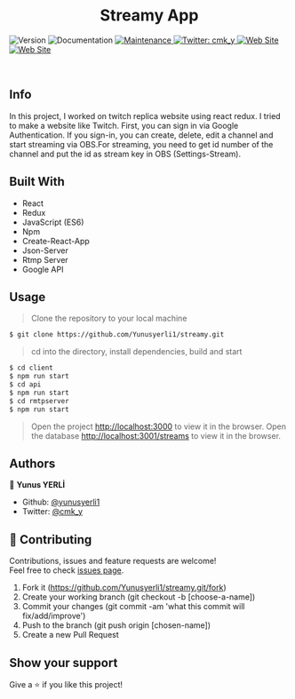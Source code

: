 <h1 align="center">Streamy App </h1>
<p>
  <img alt="Version" src="https://img.shields.io/badge/version-1.0.0-blue.svg?cacheSeconds=2592000" />
  <a hraef="https://github.com/yunusyerli1/streamy" target="_blank">
    <img alt="Documentation" src="https://img.shields.io/badge/documentation-yes-brightgreen.svg" />
  </a>
  <a href="https://github.com/yunusyerli1/streamy" target="_blank">
    <img alt="Maintenance" src="https://img.shields.io/badge/Maintained%3F-yes-green.svg" />
  </a>
  <a href="https://twitter.com/cmk_y" target="_blank">
    <img alt="Twitter: cmk_y" src="https://img.shields.io/twitter/url?style=social&url=https%3A%2F%2Ftwitter.com%2Fcmk_y" />
  </a>

<a href="https://github.com/yunusyerli1/streamy" target="_blank">
    <img alt="Web Site" src="https://res.cloudinary.com/yerli/image/upload/v1586695452/Project/streamyApp_dyvf7b.jpg" />
  </a>

<a href="https://github.com/yunusyerli1/streamy" target="_blank">
    <img alt="Web Site" src="https://res.cloudinary.com/yerli/image/upload/v1586695452/Project/streamy_nbd5gi.jpg" />
  </a>
</p>

<br>


## Info
In this project, I worked on twitch replica website using react redux.  I tried to make a website like Twitch. First, you can sign in via Google Authentication. If you sign-in, you can create, delete, edit a channel and start streaming via OBS.For streaming, you need to get id number of the channel and put the id as stream key in OBS (Settings-Stream). 



## Built With

- React
- Redux
- JavaScript (ES6)
- Npm
- Create-React-App
- Json-Server
- Rtmp Server
- Google API


## Usage

> Clone the repository to your local machine

```sh
$ git clone https://github.com/Yunusyerli1/streamy.git
```

> cd into the directory, install dependencies, build and start 

```sh
$ cd client
$ npm run start
$ cd api
$ npm run start
$ cd rmtpserver
$ npm run start
```

> Open the project [http://localhost:3000](http://localhost:3000) to view it in the browser.
> Open the database [http://localhost:3001/streams](http://localhost:3001/streams) to view it in the browser.


## Authors

👤 **Yunus YERLİ**

- Github: [@yunusyerli1](https://github.com/Yunusyerli1)
- Twitter: [@cmk_y](https://twitter.com/cmk_y)

## 🤝 Contributing

Contributions, issues and feature requests are welcome!<br />Feel free to check [issues page](https://github.com/Yunusyerli1/streamy/issues).

1. Fork it (https://github.com/Yunusyerli1/streamy.git/fork)
2. Create your working branch (git checkout -b [choose-a-name])
3. Commit your changes (git commit -am 'what this commit will fix/add/improve')
4. Push to the branch (git push origin [chosen-name])
5. Create a new Pull Request

## Show your support

Give a ⭐️ if you like this project!

